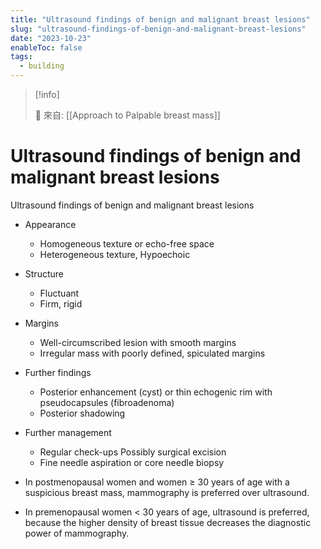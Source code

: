 ```yaml
---
title: "Ultrasound findings of benign and malignant breast lesions"
slug: "ultrasound-findings-of-benign-and-malignant-breast-lesions"
date: "2023-10-23"
enableToc: false
tags:
  - building
---
```


> [!info]
>
> 🌱 來自: [[Approach to Palpable breast mass]]

# Ultrasound findings of benign and malignant breast lesions

Ultrasound findings of benign and malignant breast lesions

- Appearance
  - Homogeneous texture or echo-free space
  - Heterogeneous texture, Hypoechoic
- Structure
  - Fluctuant
  - Firm, rigid
- Margins
  - Well-circumscribed lesion with smooth margins
  - Irregular mass with poorly defined, spiculated margins
- Further findings
  - Posterior enhancement (cyst) or thin echogenic rim with pseudocapsules (fibroadenoma)
  - Posterior shadowing
- Further management
  - Regular check-ups Possibly surgical excision
  - Fine needle aspiration or core needle biopsy

- In postmenopausal women and women ≥ 30 years of age with a suspicious breast mass, mammography is preferred over ultrasound.
- In premenopausal women < 30 years of age, ultrasound is preferred, because the higher density of breast tissue decreases the diagnostic power of mammography.
